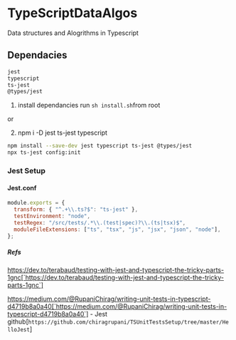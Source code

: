 # TypeScriptDataAlgos

Data structures and Alogrithms in Typescript

## Dependacies

```bash
jest
typescript
ts-jest
@types/jest
```

1. install dependancies run `sh install.sh`from root

or

2. npm i -D jest ts-jest typescript

```bash
npm install --save-dev jest typescript ts-jest @types/jest
npx ts-jest config:init
```

### Jest Setup

#### Jest.conf

```js
module.exports = {
  transform: { "^.+\\.ts?$": "ts-jest" },
  testEnvironment: "node",
  testRegex: "/src/tests/.*\\.(test|spec)?\\.(ts|tsx)$",
  moduleFileExtensions: ["ts", "tsx", "js", "jsx", "json", "node"],
};
```

##### Refs

https://dev.to/terabaud/testing-with-jest-and-typescript-the-tricky-parts-1gnc[`https://dev.to/terabaud/testing-with-jest-and-typescript-the-tricky-parts-1gnc`]

https://medium.com/@RupaniChirag/writing-unit-tests-in-typescript-d4719b8a0a40[`https://medium.com/@RupaniChirag/writing-unit-tests-in-typescript-d4719b8a0a40`] - Jest github[`https://github.com/chiragrupani/TSUnitTestsSetup/tree/master/HelloJest`]